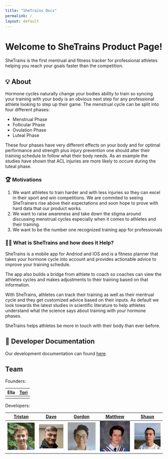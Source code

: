 ```yaml
---
title: "SheTrains Docs"
permalink: /
layout: default
---
```


# Welcome to SheTrains Product Page!
SheTrains is the first mentrual and fitness tracker for professional athletes helping you reach your goals faster than the competition.

## :bulb: About
Hormone cycles naturally change your bodies ability to train so syncing your training with your body is an obvious next step for any professional athlete looking to step up their game. The menstrual cycle can be split into four different phases:
- Menstrual Phase
- Follicular Phase
- Ovulation Phase
- Luteal Phase

These four phases have very different effects on your body and for optimal performance and strength plus injury prevention one should alter their training schedule to follow what their body needs. As an example the studies have shown that ACL injuries are more likely to occure during the luteal phase.

### :trophy: Motivations
   1. We want athletes to train harder and with less injuries so they can excel in their sport and win competitions. We are commited to seeing SheTrainers rise above their expectations and soon hope to prove with hard data that our product works. 
   2. We want to raise awareness and take down the stigma around discussing menstrual cycles especially when it comes to athletes and their training.
   3. We want to be the number one recognized training app for professionals 

### :weight_lifting_woman: What is SheTrains and how does it Help?
SheTrains is a mobile app for Andriod and IOS and is a fitness planner that takes your hormone cycle into account and provides actionable advice to improve your training schedule. 

The app also builds a bridge from athlete to coach so coaches can view the athletes cycles and makes adjustments to their training based on that information.

With SheTrains, athletes can track their training as well as their mentrual cycle and they get customized advice based on their inputs. As default we look towards the latest studies in scientific literature to help athletes understand what the science says about training with your hormone phases. 

SheTrains helps athletes be more in touch with their body than ever before.

## :book: Developer Documentation
Our development documentation can found [here](dev_docs.md).

## Team
Founders:

| Ella | [Tori](https://www.linkedin.com/in/tori-kalyniuk-9554aa179) |
| ---- | ---- |
|      |      |

Developers: 

| [Tristan](https://github.com/cusitristan)| [Dave](https://github.com/NewcDukem) | [Gordon](https://github.com/gordonchiang) | [Matthew](https://github.com/matthewvb77) | [Shaun](https://github.com/LivingInLimbo) |
| ---------------------------------------- | ------------------------------------ | ----------------------------------------- | ----------------------------------------- | ---------------------------------------- |
|![Tristan_img](/docs/assets/imgs/Tristan_img.png)|![Dave_img](/docs/assets/imgs/Dave_img.png)|![Gordon_img](/docs/assets/imgs/Gordon_img.png)|![Matthew_img](/docs/assets/imgs/Matthew_img.png)|![Shaun_img](/docs/assets/imgs/Shaun_img.png)|
